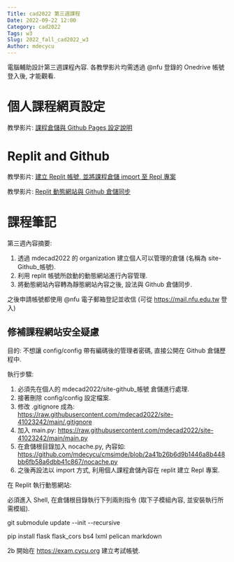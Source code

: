 ```yaml
---
Title: cad2022 第三週課程
Date: 2022-09-22 12:00
Category: cad2022
Tags: w3
Slug: 2022_fall_cad2022_w3
Author: mdecycu
---
```


電腦輔助設計第三週課程內容. 各教學影片均需透過 @nfu 登錄的 Onedrive 帳號登入後, 才能觀看.

<!-- PELICAN_END_SUMMARY -->

個人課程網頁設定
====

教學影片: [課程倉儲與 Github Pages 設定說明]

Replit and Github
====

教學影片: [建立 Replit 帳號, 並將課程倉儲 import 至 Repl 專案]


教學影片: [Replit 動態網站與 Github 倉儲同步]

[課程倉儲與 Github Pages 設定說明]: https://nfuedu.sharepoint.com/:v:/r/sites/cad2022/Shared%20Documents/w3/Recordings/1%E3%80%8Cw3%E3%80%8D%E8%AA%B2%E7%A8%8B%E5%80%89%E5%84%B2%E8%88%87%20Github%20Pages%20%E8%A8%AD%E5%AE%9A%E8%AA%AA%E6%98%8E.mp4?csf=1&web=1&e=lfYKhG
[建立 Replit 帳號, 並將課程倉儲 import 至 Repl 專案]: https://nfuedu.sharepoint.com/:v:/r/sites/cad2022/Shared%20Documents/w3/Recordings/2%E3%80%8Cw3%E3%80%8D%E5%BB%BA%E7%AB%8B%20Replit%20%E5%B8%B3%E8%99%9F,%20%E4%B8%A6%E5%B0%87%E8%AA%B2%E7%A8%8B%E5%80%89%E5%84%B2%20import%20%E8%87%B3%20Repl%20%E5%B0%88%E6%A1%88.mp4?csf=1&web=1&e=kjtcxl
[Replit 動態網站與 Github 倉儲同步]: https://nfuedu.sharepoint.com/:v:/r/sites/cad2022/Shared%20Documents/w3/Recordings/3%E3%80%8Cw3%E3%80%8D%E5%A6%82%E4%BD%95%E5%9C%A8%20Replit%20%E5%95%9F%E7%94%A8%E5%8B%95%E6%85%8B%E7%B6%B2%E7%AB%99%E5%BE%8C%E8%BD%89%E9%9D%9C%E6%85%8B%E4%B8%A6%E5%90%8C%E6%AD%A5%E8%87%B3%E8%AA%B2%E7%A8%8B%E5%80%89%E5%84%B2%20(%E5%BB%BA%E8%80%83%E8%A9%A6%E5%B8%B3%E8%99%9F).mp4?csf=1&web=1&e=VTSc2h

課程筆記
====

第三週內容摘要:

1. 透過 mdecad2022 的 organization 建立個人可以管理的倉儲 (名稱為 site-Github_帳號).
2. 利用 replit 帳號所啟動的動態網站進行內容管理.
3. 將動態網站內容轉為靜態網站內容之後, 設法與 Github 倉儲同步. 

之後申請帳號都使用 @nfu 電子郵箱登記並收信 (可從 <https://mail.nfu.edu.tw> 登入)

修補課程網站安全疑慮
----

目的: 不想讓 config/config 帶有編碼後的管理者密碼, 直接公開在 Github 倉儲歷程中.

執行步驟: 

1. 必須先在個人的 mdecad2022/site-github_帳號 倉儲進行處理.
2. 接著刪除 config/config 設定檔案.
3. 修改 .gitignore 成為: <https://raw.githubusercontent.com/mdecad2022/site-41023242/main/.gitignore> 
4. 加入 main.py: <https://raw.githubusercontent.com/mdecad2022/site-41023242/main/main.py>
5. 在倉儲根目錄加入 nocache.py, 內容如: <https://github.com/mdecycu/cmsimde/blob/2a41b26b6d9b1446a8b448bb6fb58a6dbb41c867/nocache.py>
6. 之後再設法以 import 方式, 利用個人課程倉儲內容在 replit 建立  Repl 專案. 

在 Replit 執行動態網站:

必須進入 Shell, 在倉儲根目錄執行下列兩則指令 (取下子模組內容, 並安裝執行所需模組).

git submodule update --init --recursive

pip install   flask flask_cors bs4 lxml pelican markdown 

2b 開始在  <https://exam.cycu.org> 建立考試帳號.
